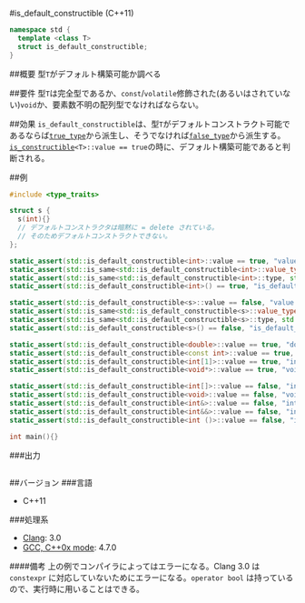 #is_default_constructible (C++11)
```cpp
namespace std {
  template <class T>
  struct is_default_constructible;
}
```

##概要
型`T`がデフォルト構築可能か調べる


##要件
型`T`は完全型であるか、`const`/`volatile`修飾された(あるいはされていない)`void`か、要素数不明の配列型でなければならない。


##効果
`is_default_constructible`は、型`T`がデフォルトコンストラクト可能であるならば[`true_type`](./integral_constant-true_type-false_type.md)から派生し、そうでなければ[`false_type`](./integral_constant-true_type-false_type.md)から派生する。 
[`is_constructible`](./is_constructible.md)`<T>::value == true`の時に、デフォルト構築可能であると判断される。


##例
```cpp
#include <type_traits>

struct s {
  s(int){}
  // デフォルトコンストラクタは暗黙に = delete されている。
  // そのためデフォルトコンストラクトできない。
};

static_assert(std::is_default_constructible<int>::value == true, "value == true, int is default constructible");
static_assert(std::is_same<std::is_default_constructible<int>::value_type, bool>::value, "value_type == bool");
static_assert(std::is_same<std::is_default_constructible<int>::type, std::true_type>::value, "type == true_type");
static_assert(std::is_default_constructible<int>() == true, "is_default_constructible<int>() == true");

static_assert(std::is_default_constructible<s>::value == false, "value == false, s is not default constructible");
static_assert(std::is_same<std::is_default_constructible<s>::value_type, bool>::value, "value_type == bool");
static_assert(std::is_same<std::is_default_constructible<s>::type, std::false_type>::value, "type == false_type");
static_assert(std::is_default_constructible<s>() == false, "is_default_constructible<s>() == false");

static_assert(std::is_default_constructible<double>::value == true, "double is default constructible");
static_assert(std::is_default_constructible<const int>::value == true, "const int is default constructible");
static_assert(std::is_default_constructible<int[1]>::value == true, "int[1] is default constructible");
static_assert(std::is_default_constructible<void*>::value == true, "void* is default constructible");

static_assert(std::is_default_constructible<int[]>::value == false, "int[] is not default constructible");
static_assert(std::is_default_constructible<void>::value == false, "void is not default constructible");
static_assert(std::is_default_constructible<int&>::value == false, "int& is not default constructible");
static_assert(std::is_default_constructible<int&&>::value == false, "int&& is not default constructible");
static_assert(std::is_default_constructible<int ()>::value == false, "int () is not default constructible");

int main(){}
```

###出力
```
```

##バージョン
###言語
- C++11

###処理系
- [Clang](/implementation.md#clang): 3.0
- [GCC, C++0x mode](/implementation.md#gcc): 4.7.0

####備考
上の例でコンパイラによってはエラーになる。Clang 3.0 は `constexpr` に対応していないためにエラーになる。`operator bool` は持っているので、実行時に用いることはできる。

